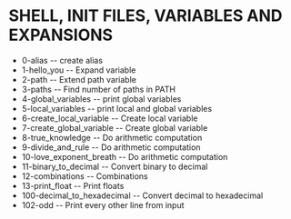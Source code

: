 # SHELL, INIT FILES, VARIABLES AND EXPANSIONS
 - 0-alias -- create alias
 - 1-hello_you -- Expand variable
 - 2-path -- Extend path variable
 - 3-paths -- Find number of paths in PATH
 - 4-global_variables -- print global variables
 - 5-local_variables -- print local and global variables
 - 6-create_local_variable -- Create local variable
 - 7-create_global_variable -- Create global variable
 - 8-true_knowledge -- Do arithmetic computation
 - 9-divide_and_rule -- Do arithmetic computation
 - 10-love_exponent_breath -- Do arithmetic computation
 - 11-binary_to_decimal -- Convert binary to decimal
 - 12-combinations -- Combinations
 - 13-print_float -- Print floats
 - 100-decimal_to_hexadecimal -- Convert decimal to hexadecimal
 - 102-odd -- Print every other line from input
